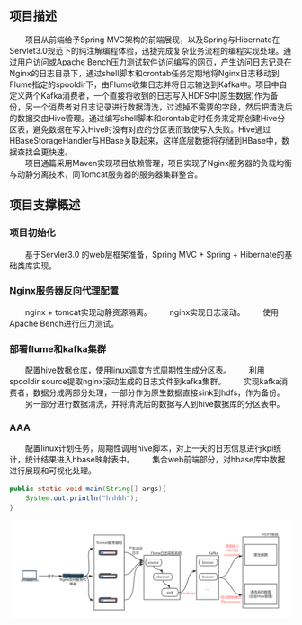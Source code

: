 ## 项目描述
　　项目从前端给予Spring MVC架构的前端展现，以及Spring与Hibernate在Servlet3.0规范下的纯注解编程体验，迅捷完成复杂业务流程的编程实现处理。通过用户访问或Apache Bench压力测试软件访问编写的网页，产生访问日志记录在Nginx的日志目录下，通过shell脚本和crontab任务定期地将Nginx日志移动到Flume指定的spooldir下，由Flume收集日志并将日志输送到Kafka中。项目中自定义两个Kafka消费者，一个直接将收到的日志写入HDFS中(原生数据)作为备份，另一个消费者对日志记录进行数据清洗，过滤掉不需要的字段，然后把清洗后的数据交由Hive管理。通过编写shell脚本和crontab定时任务来定期创建Hive分区表，避免数据在写入Hive时没有对应的分区表而致使写入失败。Hive通过HBaseStorageHandler与HBase关联起来，这样底层数据将存储到HBase中，数据查找会更快速。<br>
　　项目通篇采用Maven实现项目依赖管理，项目实现了Nginx服务器的负载均衡与动静分离技术，同Tomcat服务器的服务器集群整合。
## 项目支撑概述
### 项目初始化
　　基于Servler3.0 的web层框架准备，Spring MVC + Spring + Hibernate的基础类库实现。
### Nginx服务器反向代理配置
　　nginx + tomcat实现动静资源隔离。
　　nginx实现日志滚动。
　　使用Apache Bench进行压力测试。<br>
### 部署flume和kafka集群<br>
　　配置hive数据仓库，使用linux调度方式周期性生成分区表。
　　利用spooldir source提取nginx滚动生成的日志文件到kafka集群。
　　实现kafka消费者，数据分成两部分处理，一部分作为原生数据直接sink到hdfs，作为备份。
　　另一部分进行数据清洗，并将清洗后的数据写入到hive数据库的分区表中。<br>
### AAA
　　配置linux计划任务，周期性调用hive脚本，对上一天的日志信息进行kpi统计，统计结果进入hbase映射表中。
　　集合web前端部分，对hbase库中数据进行展现和可视化处理。
```Java
public static void main(String[] args){
    System.out.println("hhhhh");
}
```
![image](https://github.com/AlenaRuicheng/mybigdata/blob/master/elements/mybigdata-outline.jpg)
